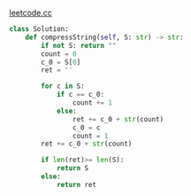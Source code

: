 [leetcode.cc](https://leetcode-cn.com/problems/compress-string-lcci/)
```python
class Solution:
    def compressString(self, S: str) -> str:
        if not S: return ""
        count = 0 
        c_0 = S[0]
        ret = ''

        for c in S: 
            if c == c_0: 
                count += 1 
            else: 
                ret += c_0 + str(count)
                c_0 = c 
                count = 1
        ret += c_0 + str(count)

        if len(ret)>= len(S):
            return S 
        else: 
            return ret

```